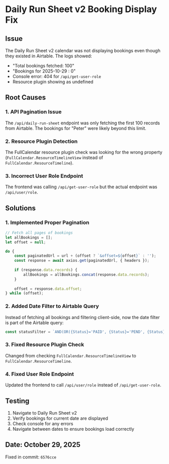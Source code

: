 # Daily Run Sheet v2 Booking Display Fix

## Issue
The Daily Run Sheet v2 calendar was not displaying bookings even though they existed in Airtable. The logs showed:
- "Total bookings fetched: 100"
- "Bookings for 2025-10-29 : 0"
- Console error: 404 for `/api/get-user-role`
- Resource plugin showing as undefined

## Root Causes

### 1. API Pagination Issue
The `/api/daily-run-sheet` endpoint was only fetching the first 100 records from Airtable. The bookings for "Peter" were likely beyond this limit.

### 2. Resource Plugin Detection
The FullCalendar resource plugin check was looking for the wrong property (`FullCalendar.ResourceTimelineView` instead of `FullCalendar.ResourceTimeline`).

### 3. Incorrect User Role Endpoint
The frontend was calling `/api/get-user-role` but the actual endpoint was `/api/user/role`.

## Solutions

### 1. Implemented Proper Pagination
```javascript
// Fetch all pages of bookings
let allBookings = [];
let offset = null;

do {
    const paginatedUrl = url + (offset ? `&offset=${offset}` : '');
    const response = await axios.get(paginatedUrl, { headers });
    
    if (response.data.records) {
        allBookings = allBookings.concat(response.data.records);
    }
    
    offset = response.data.offset;
} while (offset);
```

### 2. Added Date Filter to Airtable Query
Instead of fetching all bookings and filtering client-side, now the date filter is part of the Airtable query:
```javascript
const statusFilter = `AND(OR({Status}='PAID', {Status}='PEND', {Status}='PART'), {Booking Date}='${dateString}')`;
```

### 3. Fixed Resource Plugin Check
Changed from checking `FullCalendar.ResourceTimelineView` to `FullCalendar.ResourceTimeline`.

### 4. Fixed User Role Endpoint
Updated the frontend to call `/api/user/role` instead of `/api/get-user-role`.

## Testing
1. Navigate to Daily Run Sheet v2
2. Verify bookings for current date are displayed
3. Check console for any errors
4. Navigate between dates to ensure bookings load correctly

## Date: October 29, 2025
Fixed in commit: `6576cce`
